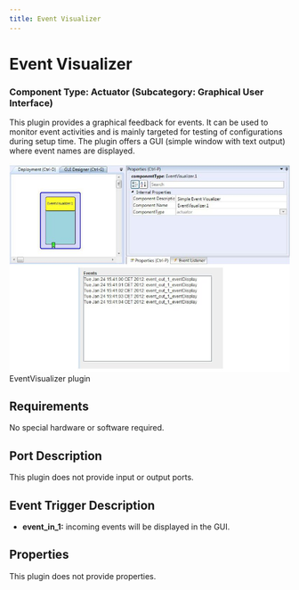 ```yaml
---
title: Event Visualizer
---
```


# Event Visualizer

### Component Type: Actuator (Subcategory: Graphical User Interface)

This plugin provides a graphical feedback for events. It can be used to monitor event activities and is mainly targeted for testing of configurations during setup time. The plugin offers a GUI (simple window with text output) where event names are displayed.

![Screenshot: EventVisualizer plugin](./img/EventVisualizer.jpg "Screenshot: EventVisualizer plugin")  
EventVisualizer plugin

## Requirements

No special hardware or software required.

## Port Description

This plugin does not provide input or output ports.

## Event Trigger Description

- **event_in_1:** incoming events will be displayed in the GUI.

## Properties

This plugin does not provide properties.
